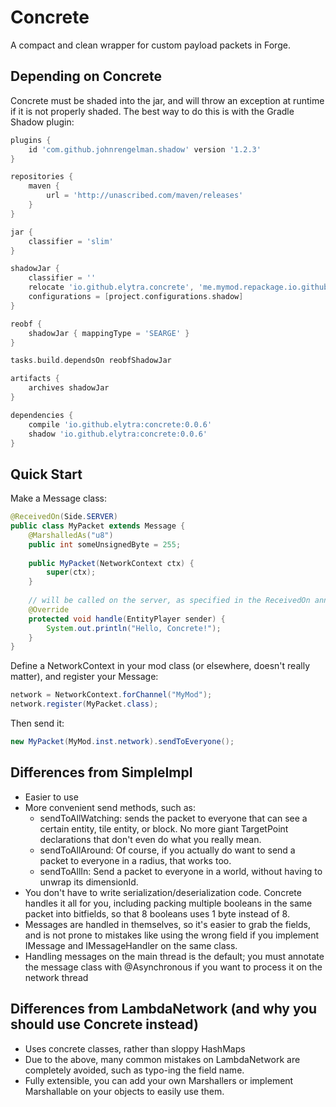 # Concrete
A compact and clean wrapper for custom payload packets in Forge.

## Depending on Concrete
Concrete must be shaded into the jar, and will throw an exception at runtime if
it is not properly shaded. The best way to do this is with the Gradle Shadow
plugin:
```gradle
plugins {
	id 'com.github.johnrengelman.shadow' version '1.2.3'
}

repositories {
	maven {
		url = 'http://unascribed.com/maven/releases'
	}
}

jar {
	classifier = 'slim'
}

shadowJar {
	classifier = ''
	relocate 'io.github.elytra.concrete', 'me.mymod.repackage.io.github.elytra.concrete'
	configurations = [project.configurations.shadow]
}

reobf {
	shadowJar { mappingType = 'SEARGE' }
}

tasks.build.dependsOn reobfShadowJar

artifacts {
	archives shadowJar
}

dependencies {
	compile 'io.github.elytra:concrete:0.0.6'
	shadow 'io.github.elytra:concrete:0.0.6'
}
```

## Quick Start
Make a Message class:
```java
@ReceivedOn(Side.SERVER)
public class MyPacket extends Message {
	@MarshalledAs("u8")
	public int someUnsignedByte = 255;
	
	public MyPacket(NetworkContext ctx) {
		super(ctx);
	}
	
	// will be called on the server, as specified in the ReceivedOn annotation
	@Override
	protected void handle(EntityPlayer sender) {
		System.out.println("Hello, Concrete!");
	}
}
```

Define a NetworkContext in your mod class (or elsewhere, doesn't really matter),
and register your Message:
```java
network = NetworkContext.forChannel("MyMod");
network.register(MyPacket.class);
```

Then send it:
```java
new MyPacket(MyMod.inst.network).sendToEveryone();
```

## Differences from SimpleImpl

* Easier to use
* More convenient send methods, such as:
	* sendToAllWatching: sends the packet to everyone that can see a certain
		entity, tile entity, or block. No more giant TargetPoint declarations
		that don't even do what you really mean.
	* sendToAllAround: Of course, if you actually do want to send a packet to
		everyone in a radius, that works too.
	* sendToAllIn: Send a packet to everyone in a world, without having to
		unwrap its dimensionId.
* You don't have to write serialization/deserialization code. Concrete
	handles it all for you, including packing multiple booleans in the same
	packet into bitfields, so that 8 booleans uses 1 byte instead of 8.
* Messages are handled in themselves, so it's easier to grab the fields, and is
	not prone to mistakes like using the wrong field if you implement IMessage
	and IMessageHandler on the same class.
* Handling messages on the main thread is the default; you must annotate the
	message class with @Asynchronous if you want to process it on the network
	thread

## Differences from LambdaNetwork (and why you should use Concrete instead)

* Uses concrete classes, rather than sloppy HashMaps
* Due to the above, many common mistakes on LambdaNetwork are completely
	avoided, such as typo-ing the field name.
* Fully extensible, you can add your own Marshallers or implement Marshallable
	on your objects to easily use them.
